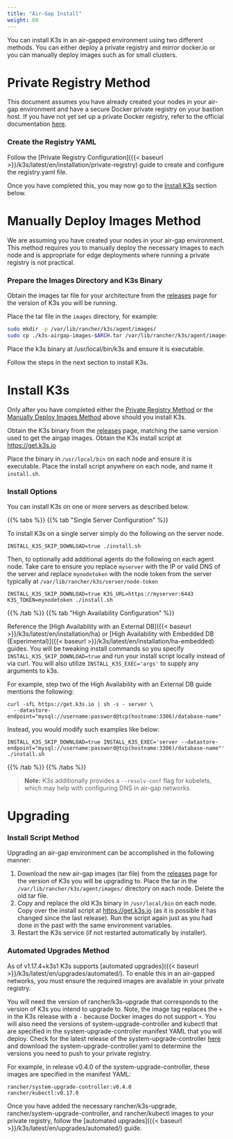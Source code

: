```yaml
---
title: "Air-Gap Install"
weight: 60
---
```


You can install K3s in an air-gapped environment using two different methods. You can either deploy a private registry and mirror docker.io or you can manually deploy images such as for small clusters.

# Private Registry Method

This document assumes you have already created your nodes in your air-gap environment and have a secure Docker private registry on your bastion host.
If you have not yet set up a private Docker registry, refer to the official documentation [here](https://docs.docker.com/registry/deploying/#run-an-externally-accessible-registry).

### Create the Registry YAML

Follow the [Private Registry Configuration]({{< baseurl >}}/k3s/latest/en/installation/private-registry) guide to create and configure the registry.yaml file.

Once you have completed this, you may now go to the [Install K3s](#install-k3s) section below.


# Manually Deploy Images Method

We are assuming you have created your nodes in your air-gap environment.
This method requires you to manually deploy the necessary images to each node and is appropriate for edge deployments where running a private registry is not practical.

### Prepare the Images Directory and K3s Binary
Obtain the images tar file for your architecture from the [releases](https://github.com/rancher/k3s/releases) page for the version of K3s you will be running.

Place the tar file in the `images` directory, for example:

```sh
sudo mkdir -p /var/lib/rancher/k3s/agent/images/
sudo cp ./k3s-airgap-images-$ARCH.tar /var/lib/rancher/k3s/agent/images/
```

Place the k3s binary at /usr/local/bin/k3s and ensure it is executable.

Follow the steps in the next section to install K3s.

# Install K3s

Only after you have completed either the [Private Registry Method](#private-registry-method) or the [Manually Deploy Images Method](#manually-deploy-images-method) above should you install K3s.

Obtain the K3s binary from the [releases](https://github.com/rancher/k3s/releases) page, matching the same version used to get the airgap images.
Obtain the K3s install script at https://get.k3s.io

Place the binary in `/usr/local/bin` on each node and ensure it is executable.
Place the install script anywhere on each node, and name it `install.sh`.


### Install Options
You can install K3s on one or more servers as described below.

{{% tabs %}}
{{% tab "Single Server Configuration" %}}

To install K3s on a single server simply do the following on the server node.

```
INSTALL_K3S_SKIP_DOWNLOAD=true ./install.sh
```

Then, to optionally add additional agents do the following on each agent node. Take care to ensure you replace `myserver` with the IP or valid DNS of the server and replace `mynodetoken` with the node token from the server typically at `/var/lib/rancher/k3s/server/node-token`

```
INSTALL_K3S_SKIP_DOWNLOAD=true K3S_URL=https://myserver:6443 K3S_TOKEN=mynodetoken ./install.sh
```

{{% /tab %}}
{{% tab "High Availability Configuration" %}}

Reference the [High Availability with an External DB]({{< baseurl >}}/k3s/latest/en/installation/ha) or [High Availability with Embedded DB (Experimental)]({{< baseurl >}}/k3s/latest/en/installation/ha-embedded) guides. You will be tweaking install commands so you specify `INSTALL_K3S_SKIP_DOWNLOAD=true` and run your install script locally instead of via curl. You will also utilize `INSTALL_K3S_EXEC='args'` to supply any arguments to k3s.

For example, step two of the High Availability with an External DB guide mentions the following:

```
curl -sfL https://get.k3s.io | sh -s - server \
  --datastore-endpoint="mysql://username:password@tcp(hostname:3306)/database-name"
```

Instead, you would modify such examples like below:

```
INSTALL_K3S_SKIP_DOWNLOAD=true INSTALL_K3S_EXEC='server --datastore-endpoint="mysql://username:password@tcp(hostname:3306)/database-name"' ./install.sh
```

{{% /tab %}}
{{% /tabs %}}

>**Note:** K3s additionally provides a `--resolv-conf` flag for kubelets, which may help with configuring DNS in air-gap networks.

# Upgrading

### Install Script Method

Upgrading an air-gap environment can be accomplished in the following manner:

1. Download the new air-gap images (tar file) from the [releases](https://github.com/rancher/k3s/releases) page for the version of K3s you will be upgrading to. Place the tar in the `/var/lib/rancher/k3s/agent/images/` directory on each
node. Delete the old tar file.
2. Copy and replace the old K3s binary in `/usr/local/bin` on each node. Copy over the install script at https://get.k3s.io (as it is possible it has changed since the last release). Run the script again just as you had done in the past
with the same environment variables.
3. Restart the K3s service (if not restarted automatically by installer).


### Automated Upgrades Method

As of v1.17.4+k3s1 K3s supports [automated upgrades]({{< baseurl >}}/k3s/latest/en/upgrades/automated/). To enable this in an air-gapped networks, you must ensure the required images are available in your private registry.

You will need the version of rancher/k3s-upgrade that corresponds to the version of K3s you intend to upgrade to. Note, the image tag replaces the `+` in the K3s release with a `-` because Docker images do not support `+`.
You will also need the versions of system-upgrade-controller and kubectl that are specified in the system-upgrade-controller manifest YAML that you will deploy. Check for the latest release of the system-upgrade-controller [here](https://github.com/rancher/system-upgrade-controller/releases/latest) and download the system-upgrade-controller.yaml to determine the versions you need to push to your private registry.

For example, in release v0.4.0 of the system-upgrade-controller, these images are specified in the manifest YAML:

```
rancher/system-upgrade-controller:v0.4.0
rancher/kubectl:v0.17.0
```

Once you have added the necessary rancher/k3s-upgrade, rancher/system-upgrade-controller, and rancher/kubectl images to your private registry, follow the [automated upgrades]({{< baseurl >}}/k3s/latest/en/upgrades/automated/) guide.
